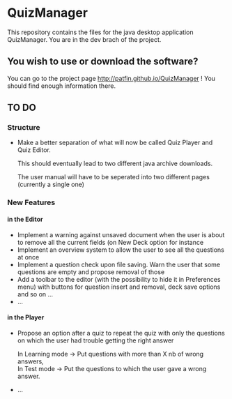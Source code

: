 # QuizManager
This repository contains the files for the java desktop application QuizManager.
You are in the dev brach of the project.

<h2>You wish to use or download the software?</h2>

You can go to the project page http://patfin.github.io/QuizManager !
You should find enough information there. 

<h2>TO DO</h2>
<h3>Structure</h3>
<ul>
<li>Make a better separation of what will now be called Quiz Player and Quiz Editor.
<p>This should eventually lead to two different java archive downloads. </p>
<p>The user manual will have to be seperated into two different pages (currently a single one)</p>
</li>
</ul>

<h3>New Features</h3>
<h4>in the Editor</h4>
<ul>
<li>Implement a warning against unsaved document when the user is about to remove all the current fields (on New Deck option for instance</li>
<li>Implement an overview system to allow the user to see all the questions at once</li>
<li>Implement a question check upon file saving. Warn the user that some questions are empty and propose removal of those</li>
<li>Add a toolbar to the editor (with the possibility to hide it in Preferences menu) with buttons for question insert and removal, deck save options and so on ...</li>
<li>...</li>
</ul>

<h4>in the Player</h4>
<ul>
<li>Propose an option after a quiz to repeat the quiz with only the questions on which the user had trouble getting the right answer
<p>In Learning mode -> Put questions with more than X nb of wrong answers, <br />
In Test mode -> Put the questions to which the user gave a wrong answer.</p>
</li>
<li>...</li>
</ul>
